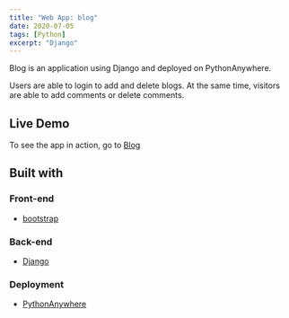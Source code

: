 ```yaml
---
title: "Web App: blog"
date: 2020-07-05
tags: [Python]
excerpt: "Django"
---
```

Blog is an application using Django and deployed on PythonAnywhere.

Users are able to login to add and delete blogs. At the same time, visitors are able to add comments or delete comments.

## Live Demo

To see the app in action, go to [Blog](http://bigbear12345.pythonanywhere.com/)

## Built with

### Front-end

* [bootstrap](https://getbootstrap.com/)


### Back-end

* [Django](https://www.djangoproject.com/)

### Deployment

* [PythonAnywhere](https://www.pythonanywhere.com/)